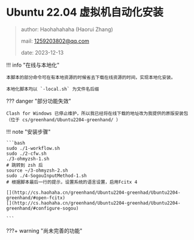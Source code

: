 # Ubuntu 22.04 虚拟机自动化安装

> author: Haohahahaha (Haorui Zhang)
>
> mail: 1259203802@qq.com
>
> date: 2023-12-13

!!! info "在线与本地化"

	本脚本的部分命令可在有本地资源的时候省去下载在线资源的时间，实现本地化安装。

	本地化脚本均以 `-local.sh` 为文件名后缀

??? danger "部分功能失效"

	Clash for Windows 已停止维护，所以我已经将在线下载的地址改为我提供的原版安装包（位于 cs/greenhand/Ubuntu2204-greenhand/ ）

!!! note "安装步骤"

	```bash 
	sudo ./1-workflow.sh
	sudo ./2-cfw.sh
	./3-ohmyzsh-1.sh
	# 跳转到 zsh 后
	source ~/3-ohmyzsh-2.sh
	sudo ./4-SogouInputMethod-1.sh
	# 根据脚本最后一行的提示，设置系统的语言设置，启用Fcitx 4
	
	[](http://cs.haohaha.cn/greenhand/Ubuntu2204-greenhad/Ubuntu2204-greenhand/#open-fcitx)
	[](http://cs.haohaha.cn/greenhand/Ubuntu2204-greenhad/Ubuntu2204-greenhand/#configure-sogou)

	```

???+ warning "尚未完善的功能"
